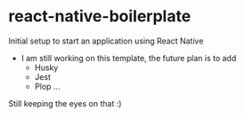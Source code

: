 # react-native-boilerplate

Initial setup to start an application using React Native
 - I am still working on this template, the future plan is to add 
    - Husky
    - Jest
    - Plop
    ...


Still keeping the eyes on that :)
